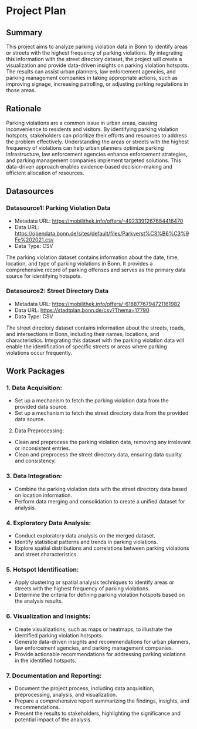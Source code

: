 # Project Plan

## Summary
This project aims to analyze parking violation data in Bonn to identify areas or streets with the highest frequency of parking violations. By integrating this information with the street directory dataset, the project will create a visualization and provide data-driven insights on parking violation hotspots. The results can assist urban planners, law enforcement agencies, and parking management companies in taking appropriate actions, such as improving signage, increasing patrolling, or adjusting parking regulations in those areas.

## Rationale
Parking violations are a common issue in urban areas, causing inconvenience to residents and visitors. By identifying parking violation hotspots, stakeholders can prioritize their efforts and resources to address the problem effectively. Understanding the areas or streets with the highest frequency of violations can help urban planners optimize parking infrastructure, law enforcement agencies enhance enforcement strategies, and parking management companies implement targeted solutions. This data-driven approach enables evidence-based decision-making and efficient allocation of resources.

## Datasources

### Datasource1: Parking Violation Data
* Metadata URL: https://mobilithek.info/offers/-4923391267684416470
* Data URL: https://opendata.bonn.de/sites/default/files/Parkverst%C3%B6%C3%9Fe%202021.csv
* Data Type: CSV

The parking violation dataset contains information about the date, time, location, and type of parking violations in Bonn. It provides a comprehensive record of parking offenses and serves as the primary data source for identifying hotspots.

### Datasource2: Street Directory Data
* Metadata URL: https://mobilithek.info/offers/-6188776794721161982
* Data URL: https://stadtplan.bonn.de/csv?Thema=17790
* Data Type: CSV

The street directory dataset contains information about the streets, roads, and intersections in Bonn, including their names, locations, and characteristics. Integrating this dataset with the parking violation data will enable the identification of specific streets or areas where parking violations occur frequently.

## Work Packages

### 1. Data Acquisition:
* Set up a mechanism to fetch the parking violation data from the provided data source.
* Set up a mechanism to fetch the street directory data from the provided data source.


2. Data Preprocessing:
* Clean and preprocess the parking violation data, removing any irrelevant or inconsistent entries.
* Clean and preprocess the street directory data, ensuring data quality and consistency.

### 3. Data Integration:
* Combine the parking violation data with the street directory data based on location information.
* Perform data merging and consolidation to create a unified dataset for analysis.

### 4. Exploratory Data Analysis:
* Conduct exploratory data analysis on the merged dataset.
* Identify statistical patterns and trends in parking violations.
* Explore spatial distributions and correlations between parking violations and street characteristics.

### 5. Hotspot Identification:
* Apply clustering or spatial analysis techniques to identify areas or streets with the highest frequency of parking violations.
* Determine the criteria for defining parking violation hotspots based on the analysis results.

### 6. Visualization and Insights:
* Create visualizations, such as maps or heatmaps, to illustrate the identified parking violation hotspots.
* Generate data-driven insights and recommendations for urban planners, law enforcement agencies, and parking management companies.
* Provide actionable recommendations for addressing parking violations in the identified hotspots.

### 7. Documentation and Reporting:
* Document the project process, including data acquisition, preprocessing, analysis, and visualization.
* Prepare a comprehensive report summarizing the findings, insights, and recommendations.
* Present the results to stakeholders, highlighting the significance and potential impact of the analysis.
